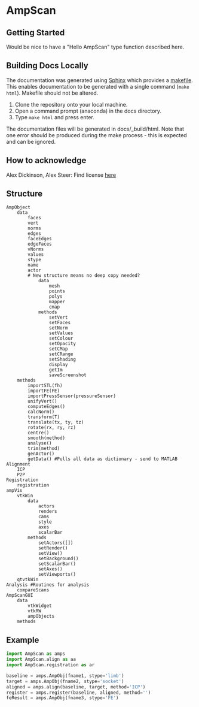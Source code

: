 # AmpScan

## Getting Started

Would be nice to have a "Hello AmpScan" type function described here.

## Building Docs Locally

The documentation was generated using [Sphinx](http://www.sphinx-doc.org/en/master/index.html) which provides 
a [makefile](../docs/Makefile). This enables documentation to be generated with a single command (`make html`). Makefile should not 
be altered.

1. Clone the repository onto your local machine.
2. Open a command prompt (anaconda) in the docs directory.
3. Type `make html` and press enter.

The documentation files will be generated in docs/_build/html. Note that one error should be produced during 
the make process - this is expected and can be ignored.

## How to acknowledge

Alex Dickinson, Alex Steer: Find license [here](../LICENSE)

## Structure

    AmpObject
    	data
    		faces
    		vert
    		norms
    		edges
    		faceEdges
    		edgeFaces
    		vNorms
    		values
    		stype
    		name
    		actor
    		# New structure means no deep copy needed?
    			data
    				mesh
    				points
    				polys
    				mapper
    				cmap
    			methods
    				setVert
    				setFaces
    				setNorm
    				setValues
    				setColour
    				setOpacity
    				setCMap
    				setCRange
    				setShading
    				display
    				getIm
    				saveScreenshot
    	methods
    		importSTL(fh)
    		importFE(FE)
    		importPressSensor(pressureSensor)
    		unifyVert()
    		computeEdges()
    		calcNorm()
    		transform(T)
    		translate(tx, ty, tz)
    		rotate(rx, ry, rz)
    		centre()
    		smooth(method)
    		analyse()
    		trim(method)
    		genActor()
    		getData() #Pulls all data as dictionary - send to MATLAB
    Alignment
    	ICP
    	P2P
    Registration
    	registration
    ampVis
    	vtkWin
    		data
    			actors
    			renders
    			cams
    			style
    			axes
    			scalarBar
    		methods
    			setActors([])
    			setRender()
    			setView()
    			setBackground()
    			setScalarBar()
    			setAxes()
    			setViewports()
    	qtvtkWin	
    Analysis #Routines for analysis 
    	compareScans
    AmpScanGUI
    	data
    		vtkWidget
    		vtkRW
    		ampObjects
    	methods
    	
## Example

```python
import AmpScan as amps
import AmpScan.align as aa
import AmpScan.registration as ar

baseline = amps.AmpObj(fname1, stype='limb')
target = amps.AmpObj(fname2, stype='socket')
aligned = amps.align(baseline, target, method='ICP')
register = amps.register(baseline, aligned, method='')
feResult = amps.AmpObj(fname3, stype='FE')
```
